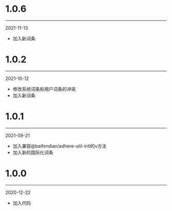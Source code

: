 # 1.0.6

***

2021-11-13

* 加入新词条

# 1.0.2

***

2021-10-12

* 修改系统词条和用户词条的冲突
* 加入新词条

# 1.0.1

***

2021-09-21

* 加入兼容@baifendian/adhere-util-intl的v方法
* 加入新的国际化词条

# 1.0.0

***

2020-12-22

* 加入代码
